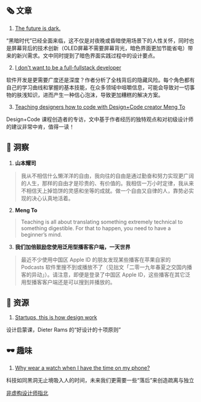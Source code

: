 ##  🗞 文章

1. [The future is dark.](https://medium.com/by-digiti/the-future-is-dark-8c3bdadf9fdc?sk=22e43184d9f5b095c0971d9f6add473f)

“黑暗时代”已经全面来临，这不仅是对夜晚或昏暗使用场景下的人性关怀，同时也是屏幕背后的技术创新（OLED屏幕不需要屏幕背光，暗色界面更加节能省电）带来的新兴需求。文中同时提到了暗色界面实践过程中的设计要点。

2. [I don't want to be a full-fullstack developer](https://artur-martsinkovskyi.github.io//2019/i-dont-want-to-be-fullstack/?ref=webdesignernews.com)

软件开发是更需要广度还是深度？作者分析了全栈背后的隐藏风险。每个角色都有自己的学习曲线和掌握的基本技能，在众多领域中咀嚼信息，可能会导致对一切事物的肤浅知识，进而产生一种信心泡沫，导致更加糟糕的解决方案。

3. [Teaching designers how to code with Design+Code creator Meng To](https://blog.avocode.com/teaching-designers-how-to-code-with-design-code-creator-meng-to-d1aeba90b47f?ref=webdesignernews.com)

Design+Code 课程创造者的专访，文中基于作者经历的独特观点和对初级设计师的建议非常中肯，值得一读！

## 💬 洞察

1. **山本耀司**

> 我从不相信什么懒洋洋的自由，我向往的自由是通过勤奋和努力实现更广阔的人生，那样的自由才是珍贵的、有价值的。我相信一万小时定律，我从来不相信天上掉馅饼的灵感和坐等的成就。做一个自由又自律的人，靠势必实现的决心认真地活着。

2. **Meng To**

> Teaching is all about translating something extremely technical to something digestible. For that to happen, you need to have a beginner’s mind.

3. **我们加倍鼓励您使用泛用型播客客户端，一天世界**

> 最近不少使用中国区 Apple ID 的朋友发现某些播客在苹果自家的 Podcasts 软件里搜不到或播放不了（见拙文「二零一九年春夏之交国内播客的异动」）。请注意，即便是登录了中国区 Apple ID，这些播客在其它泛用型播客客户端还是可以搜到并播放的。

## 💎 资源

1. [Startups, this is how design work](https://startupsthisishowdesignworks.com/)

设计启蒙课，Dieter Rams 的“好设计的十项原则”

## 🕶 趣味

1. [Why wear a watch when I have the time on my phone?](https://reads.wangjunyu.net/post/185310076810/why-wear-a-watch-when-i-have-the-time-on-my-phone)

科技如同黑洞无止境吸入人的时间，未来我们更需要一些“落后”来创造疏离与独立

[非虚构设计师指北](https://www.yuque.com/lynnete/design)